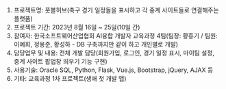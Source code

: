 1. 프로젝트명: 풋볼허브(축구 경기 일정들을 표시하고 각 중계 사이트들로 연결해주는 플랫폼)
2. 프로젝트 기간: 2023년 8월 16일 ~ 25일(10일 간)
3. 참여자: 한국소프트웨어산업협회 AI융합 개발자 교육과정 4팀(팀장: 황흥기 / 팀원: 이예희, 정용준, 황성하 - DB 구축까지만 같이 하고 개인별로 개발)
4. 담당업무 및 내용: 전체 개발 담당(회원가입, 로그인, 경기 일정 표시, 마이팀 설정, 중계 사이트 팝업창 띄우기 기능 구현)
5. 사용기술: Oracle SQL, Python, Flask, Vue.js, Bootstrap, jQuery, AJAX 등
6. 기타: 교육과정 1차 프로젝트(생애 첫 개발 앱)
